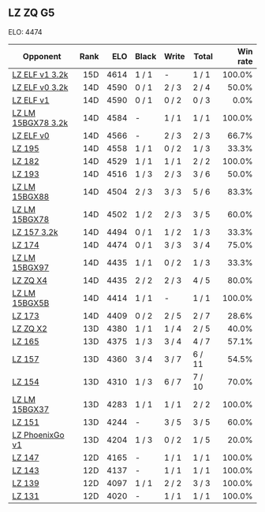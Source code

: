 ## LZ ZQ G5 ##

ELO: 4474

Opponent | Rank | ELO | Black | Write | Total | Win rate
---------|-----:|----:|-------|-------|-------|-------:
[LZ ELF v1 3.2k](LZ%20ELF%20v1%203.2k.md) | 15D | 4614 | 1 / 1 | - | 1 / 1 | 100.0%
[LZ ELF v0 3.2k](LZ%20ELF%20v0%203.2k.md) | 14D | 4590 | 0 / 1 | 2 / 3 | 2 / 4 | 50.0%
[LZ ELF v1](LZ%20ELF%20v1.md) | 14D | 4590 | 0 / 1 | 0 / 2 | 0 / 3 | 0.0%
[LZ LM 15BGX78 3.2k](LZ%20LM%2015BGX78%203.2k.md) | 14D | 4584 | - | 1 / 1 | 1 / 1 | 100.0%
[LZ ELF v0](LZ%20ELF%20v0.md) | 14D | 4566 | - | 2 / 3 | 2 / 3 | 66.7%
[LZ 195](LZ%20195.md) | 14D | 4558 | 1 / 1 | 0 / 2 | 1 / 3 | 33.3%
[LZ 182](LZ%20182.md) | 14D | 4529 | 1 / 1 | 1 / 1 | 2 / 2 | 100.0%
[LZ 193](LZ%20193.md) | 14D | 4516 | 1 / 3 | 2 / 3 | 3 / 6 | 50.0%
[LZ LM 15BGX88](LZ%20LM%2015BGX88.md) | 14D | 4504 | 2 / 3 | 3 / 3 | 5 / 6 | 83.3%
[LZ LM 15BGX78](LZ%20LM%2015BGX78.md) | 14D | 4502 | 1 / 2 | 2 / 3 | 3 / 5 | 60.0%
[LZ 157 3.2k](LZ%20157%203.2k.md) | 14D | 4494 | 0 / 1 | 1 / 2 | 1 / 3 | 33.3%
[LZ 174](LZ%20174.md) | 14D | 4474 | 0 / 1 | 3 / 3 | 3 / 4 | 75.0%
[LZ LM 15BGX97](LZ%20LM%2015BGX97.md) | 14D | 4435 | 1 / 1 | 0 / 2 | 1 / 3 | 33.3%
[LZ ZQ X4](LZ%20ZQ%20X4.md) | 14D | 4435 | 2 / 2 | 2 / 3 | 4 / 5 | 80.0%
[LZ LM 15BGX5B](LZ%20LM%2015BGX5B.md) | 14D | 4414 | 1 / 1 | - | 1 / 1 | 100.0%
[LZ 173](LZ%20173.md) | 14D | 4409 | 0 / 2 | 2 / 5 | 2 / 7 | 28.6%
[LZ ZQ X2](LZ%20ZQ%20X2.md) | 13D | 4380 | 1 / 1 | 1 / 4 | 2 / 5 | 40.0%
[LZ 165](LZ%20165.md) | 13D | 4375 | 1 / 3 | 3 / 4 | 4 / 7 | 57.1%
[LZ 157](LZ%20157.md) | 13D | 4360 | 3 / 4 | 3 / 7 | 6 / 11 | 54.5%
[LZ 154](LZ%20154.md) | 13D | 4310 | 1 / 3 | 6 / 7 | 7 / 10 | 70.0%
[LZ LM 15BGX37](LZ%20LM%2015BGX37.md) | 13D | 4283 | 1 / 1 | 1 / 1 | 2 / 2 | 100.0%
[LZ 151](LZ%20151.md) | 13D | 4244 | - | 3 / 5 | 3 / 5 | 60.0%
[LZ PhoenixGo v1](LZ%20PhoenixGo%20v1.md) | 13D | 4204 | 1 / 3 | 0 / 2 | 1 / 5 | 20.0%
[LZ 147](LZ%20147.md) | 12D | 4165 | - | 1 / 1 | 1 / 1 | 100.0%
[LZ 143](LZ%20143.md) | 12D | 4137 | - | 1 / 1 | 1 / 1 | 100.0%
[LZ 139](LZ%20139.md) | 12D | 4097 | 1 / 1 | 2 / 2 | 3 / 3 | 100.0%
[LZ 131](LZ%20131.md) | 12D | 4020 | - | 1 / 1 | 1 / 1 | 100.0%
